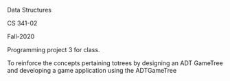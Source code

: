 Data Structures

CS 341-02

Fall-2020

Programming project 3 for class.

To reinforce the concepts pertaining totrees by designing an ADT GameTree and developing a game application using the ADTGameTree
